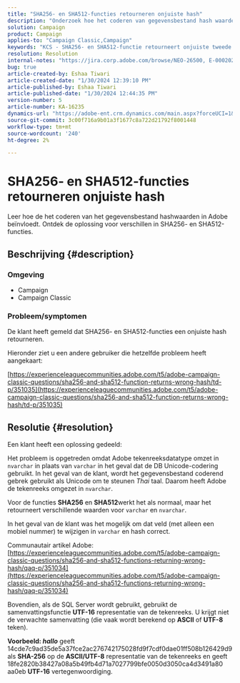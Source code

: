 ```yaml
---
title: "SHA256- en SHA512-functies retourneren onjuiste hash"
description: "Onderzoek hoe het coderen van gegevensbestand hash waarden in Adobe beïnvloedt."
solution: Campaign
product: Campaign
applies-to: "Campaign Classic,Campaign"
keywords: "KCS - SHA256- en SHA512-functie retourneert onjuiste tweede hash-update"
resolution: Resolution
internal-notes: "https://jira.corp.adobe.com/browse/NEO-26500, E-000202021, E-000148142"
bug: true
article-created-by: Eshaa Tiwari
article-created-date: "1/30/2024 12:39:10 PM"
article-published-by: Eshaa Tiwari
article-published-date: "1/30/2024 12:44:35 PM"
version-number: 5
article-number: KA-16235
dynamics-url: "https://adobe-ent.crm.dynamics.com/main.aspx?forceUCI=1&pagetype=entityrecord&etn=knowledgearticle&id=76bac78d-6cbf-ee11-9079-6045bd006268"
source-git-commit: 3c00f716a9b01a3f1677c8a722d21792f8001448
workflow-type: tm+mt
source-wordcount: '240'
ht-degree: 2%

---
```


# SHA256- en SHA512-functies retourneren onjuiste hash


Leer hoe de het coderen van het gegevensbestand hashwaarden in Adobe beïnvloedt. Ontdek de oplossing voor verschillen in SHA256- en SHA512-functies.

## Beschrijving {#description}


### <b>Omgeving</b>

- Campaign
- Campaign Classic


### <b>Probleem/symptomen</b>

De klant heeft gemeld dat SHA256- en SHA512-functies een onjuiste hash retourneren.

Hieronder ziet u een andere gebruiker die hetzelfde probleem heeft aangekaart:

[https://experienceleaguecommunities.adobe.com/t5/adobe-campaign-classic-questions/sha256-and-sha512-function-returns-wrong-hash/td-p/351035](https://experienceleaguecommunities.adobe.com/t5/adobe-campaign-classic-questions/sha256-and-sha512-function-returns-wrong-hash/td-p/351035)




## Resolutie {#resolution}


Een klant heeft een oplossing gedeeld:

Het probleem is opgetreden omdat Adobe tekenreeksdatatype omzet in `nvarchar` in plaats van `varchar` in het geval dat de DB Unicode-codering gebruikt. In het geval van de klant, wordt het gegevensbestand coderend gebrek gebruikt als Unicode om te steunen *Thai* taal. Daarom heeft Adobe de tekenreeks omgezet in `nvarchar`.

Voor de functies <b>SHA256</b> en <b>SHA512</b>werkt het als normaal, maar het retourneert verschillende waarden voor `varchar` en `nvarchar`.

In het geval van de klant was het mogelijk om dat veld (met alleen een mobiel nummer) te wijzigen in `varchar` en hash correct.

Communautair artikel Adobe:
[https://experienceleaguecommunities.adobe.com/t5/adobe-campaign-classic-questions/sha256-and-sha512-functions-returning-wrong-hash/qaq-p/351034](https://experienceleaguecommunities.adobe.com/t5/adobe-campaign-classic-questions/sha256-and-sha512-functions-returning-wrong-hash/qaq-p/351034)

Bovendien, als de SQL Server wordt gebruikt, gebruikt de samenvattingsfunctie <b>UTF-16</b> representatie van de tekenreeks. U krijgt niet de verwachte samenvatting (die vaak wordt berekend op <b>ASCII</b> of <b>UTF-8</b> teken).

<b>Voorbeeld: *hallo</b>* geeft 14cde7c9ad35de5a37fce2ac276742175028fd9f7cdf0dae01ff508b126429d9 als <b>SHA-256</b> op de <b>ASCII/UTF-8</b> representatie van de tekenreeks en geeft 18fe2820b38427a08a5b49fb4d71a7027799bfe0050d3050ca4d3491a80 aa0eb <b>UTF-16</b> vertegenwoordiging.
